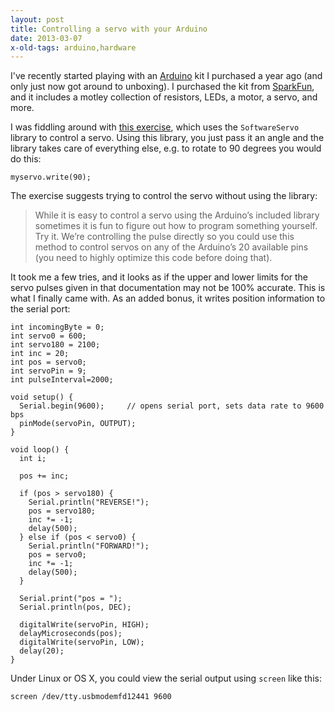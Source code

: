 ```yaml
---
layout: post
title: Controlling a servo with your Arduino
date: 2013-03-07
x-old-tags: arduino,hardware
---
```


I've recently started playing with an [Arduino][] kit I purchased a year
ago (and only just now got around to unboxing).  I purchased the kit
from [SparkFun][], and it includes a motley collection of resistors,
LEDs, a motor, a servo, and more.

I was fiddling around with [this exercise][circ04], which uses the
`SoftwareServo` library to control a servo.  Using this library,
you just pass it an angle and the library takes care of everything
else, e.g. to rotate to 90 degrees you would do this:

    myservo.write(90);

The exercise suggests trying to control the servo without using the
library:

> While it is easy to control a servo using the Arduino’s included
> library sometimes it is fun to figure out how to program something
> yourself. Try it. We’re controlling the pulse directly so you could
> use this method to control servos on any of the Arduino’s 20
> available pins (you need to highly optimize this code before doing
> that).

It took me a few tries, and it looks as if the upper and lower limits
for the servo pulses given in that documentation may not be 100%
accurate.  This is what I finally came with.  As an added bonus, it
writes position information to the serial port:

    int incomingByte = 0;
    int servo0 = 600;
    int servo180 = 2100;
    int inc = 20;
    int pos = servo0;
    int servoPin = 9;
    int pulseInterval=2000;

    void setup() {
      Serial.begin(9600);     // opens serial port, sets data rate to 9600 bps
      pinMode(servoPin, OUTPUT);
    }

    void loop() {
      int i;

      pos += inc;

      if (pos > servo180) {
        Serial.println("REVERSE!");
        pos = servo180;
        inc *= -1;
        delay(500);
      } else if (pos < servo0) {
        Serial.println("FORWARD!");
        pos = servo0;
        inc *= -1;
        delay(500);
      }

      Serial.print("pos = ");
      Serial.println(pos, DEC);

      digitalWrite(servoPin, HIGH);
      delayMicroseconds(pos);
      digitalWrite(servoPin, LOW);
      delay(20);
    }

Under Linux or OS X, you could view the serial output using `screen`
like this:

    screen /dev/tty.usbmodemfd12441 9600
    
[sparkfun]: https://www.sparkfun.com/
[circ04]: http://oomlout.com/a/products/ardx/circ-04/
[arduino]: http://arduino.cc/

